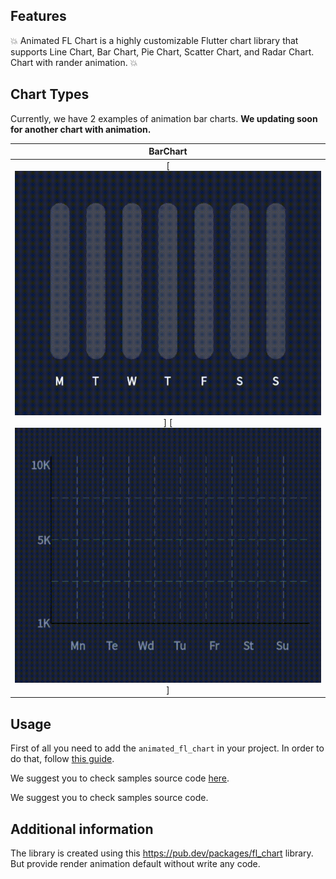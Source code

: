 ## Features

💥 Animated FL Chart is a highly customizable Flutter chart library that supports Line Chart, Bar Chart, Pie Chart, Scatter Chart, and Radar Chart. Chart with rander animation. 💥

## Chart Types

Currently, we have 2 examples of animation bar charts. **We updating soon for another chart with animation.**

|BarChart	|
|:------------:|
|	[![](https://raw.githubusercontent.com/hardik6005/animated_fl_chart/main/example/assets/gif/Video.Guru_20230309_131445384.gif)] [![](https://raw.githubusercontent.com/hardik6005/animated_fl_chart/main/example/assets/gif/Video.Guru_20230309_131558414.gif)] |


## Usage

First of all you need to add the `animated_fl_chart` in your project. In order to do that, follow [this guide](https://pub.dev/packages/animated_fl_chart).

We suggest you to check samples source code [here](https://github.com/hardik6005/animated_fl_chart).

We suggest you to check samples source code.

## Additional information

The library is created using this https://pub.dev/packages/fl_chart library. But provide render animation default without write any code.